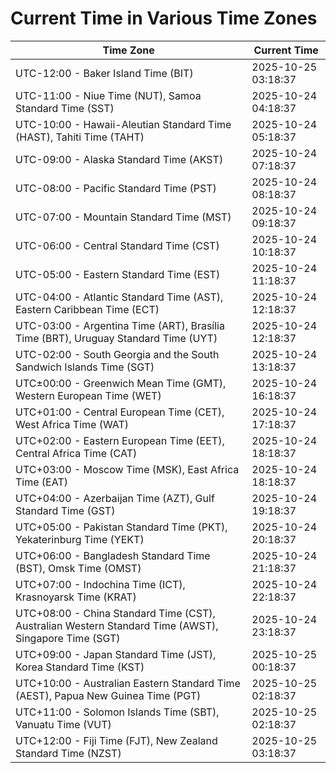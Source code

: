 # Current Time in Various Time Zones

| Time Zone | Current Time |
|-----------|--------------|
| UTC-12:00 - Baker Island Time (BIT) | 2025-10-25 03:18:37 |
| UTC-11:00 - Niue Time (NUT), Samoa Standard Time (SST) | 2025-10-24 04:18:37 |
| UTC-10:00 - Hawaii-Aleutian Standard Time (HAST), Tahiti Time (TAHT) | 2025-10-24 05:18:37 |
| UTC-09:00 - Alaska Standard Time (AKST) | 2025-10-24 07:18:37 |
| UTC-08:00 - Pacific Standard Time (PST) | 2025-10-24 08:18:37 |
| UTC-07:00 - Mountain Standard Time (MST) | 2025-10-24 09:18:37 |
| UTC-06:00 - Central Standard Time (CST) | 2025-10-24 10:18:37 |
| UTC-05:00 - Eastern Standard Time (EST) | 2025-10-24 11:18:37 |
| UTC-04:00 - Atlantic Standard Time (AST), Eastern Caribbean Time (ECT) | 2025-10-24 12:18:37 |
| UTC-03:00 - Argentina Time (ART), Brasília Time (BRT), Uruguay Standard Time (UYT) | 2025-10-24 12:18:37 |
| UTC-02:00 - South Georgia and the South Sandwich Islands Time (SGT) | 2025-10-24 13:18:37 |
| UTC±00:00 - Greenwich Mean Time (GMT), Western European Time (WET) | 2025-10-24 16:18:37 |
| UTC+01:00 - Central European Time (CET), West Africa Time (WAT) | 2025-10-24 17:18:37 |
| UTC+02:00 - Eastern European Time (EET), Central Africa Time (CAT) | 2025-10-24 18:18:37 |
| UTC+03:00 - Moscow Time (MSK), East Africa Time (EAT) | 2025-10-24 18:18:37 |
| UTC+04:00 - Azerbaijan Time (AZT), Gulf Standard Time (GST) | 2025-10-24 19:18:37 |
| UTC+05:00 - Pakistan Standard Time (PKT), Yekaterinburg Time (YEKT) | 2025-10-24 20:18:37 |
| UTC+06:00 - Bangladesh Standard Time (BST), Omsk Time (OMST) | 2025-10-24 21:18:37 |
| UTC+07:00 - Indochina Time (ICT), Krasnoyarsk Time (KRAT) | 2025-10-24 22:18:37 |
| UTC+08:00 - China Standard Time (CST), Australian Western Standard Time (AWST), Singapore Time (SGT) | 2025-10-24 23:18:37 |
| UTC+09:00 - Japan Standard Time (JST), Korea Standard Time (KST) | 2025-10-25 00:18:37 |
| UTC+10:00 - Australian Eastern Standard Time (AEST), Papua New Guinea Time (PGT) | 2025-10-25 02:18:37 |
| UTC+11:00 - Solomon Islands Time (SBT), Vanuatu Time (VUT) | 2025-10-25 02:18:37 |
| UTC+12:00 - Fiji Time (FJT), New Zealand Standard Time (NZST) | 2025-10-25 03:18:37 |
